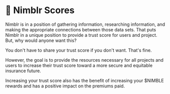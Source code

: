 # 💯 Nimblr Scores

Nimblr is in a position of gathering information, researching information, and making the appropriate connections between those data sets. That puts Nimblr in a unique position to provide a trust score for users and project. But, why would anyone want this?&#x20;

You don't have to share your trust score if you don't want. That's fine.&#x20;

However, the goal is to provide the resources necessary for all projects and users to increase their trust score toward a more secure and equitable insurance future.&#x20;

Increasing your trust score also has the benefit of increasing your $NIMBLE rewards and has a positive impact on the premiums paid.&#x20;
